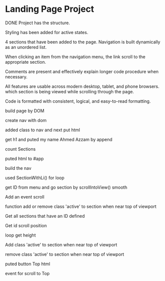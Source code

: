# Landing Page Project
DONE
Project has the structure.

Styling has been added for active states.

 4 sections that have been added to the page. Navigation is built dynamically as an unordered list.

When clicking an item from the navigation menu, the link scroll to the appropriate section.

Comments are present and effectively explain longer code procedure when necessary.

All features are usable across modern desktop, tablet, and phone browsers. which section is being viewed while scrolling through the page.

Code is formatted with consistent, logical, and easy-to-read formatting.

build page by DOM 

create nav with dom

added class to nav and next put html

get h1 and puted my name Ahmed Azzam by append

count Sections 

puted html to #app

build the nav

used SectionWithLi() for loop

get ID from menu and go section by scrollIntoView() smooth

Add an event  scroll

function add or remove class 'active' to section when near top of viewport

Get all sections that have an ID defined

Get id scroll position

loop  get height 

Add class 'active' to section when near top of viewport

remove class 'active' to section when near top of viewport

puted button Top html 

event for scroll to Top
